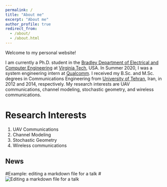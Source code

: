 ```yaml
---
permalink: /
title: "About me"
excerpt: "About me"
author_profile: true
redirect_from: 
  - /about/
  - /about.html
---
```


Welcome to my personal website!

I am currently a Ph.D. student in the [Bradley Department of Electrical and Computer Engineering](https://ece.vt.edu) at [Virginia Tech](https://vt.edu), USA. In Summer 2020, I was a system engineering intern at [Qualcomm](https://www.qualcomm.com). I received my B.Sc. and M.Sc. degrees in Communications Engineering from [University of Tehran](https://ut.ac.ir/en), Iran, in 2012 and 2014, respectively. My research interests are UAV communications, channel modeling, stochastic geometry, and wireless communications. 

Research Interests
======
1. UAV Communications
2. Channel Modeling
3. Stochastic Geometry
4. Wireless communications


News
------

#Example: editing a markdown file for a talk
#![Editing a markdown file for a talk](/images/editing-talk.png)
